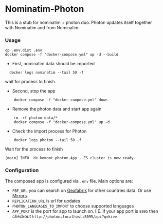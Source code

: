 # Nominatim-Photon

This is a stub for nominatim + photon duo. Photon updates itself together with Nominatim and from Nominatim.

### Usage
```shell 
cp .env.dist .env
docker compose -f "docker-compose.yml" up -d --build
```
- First, nominatim data should be imported
```shell
  docker logs nominatim --tail 50 -f
```
wait for process to finish.

- Second, stop the app
```shell
    docker compose -f "docker-compose.yml" down
```

- Remove the photon data and start app again
```shell
    rm -rf photon-data/*
    docker compose -f "docker-compose.yml" up -d
```

- Check the import process for Photon
```shell
    docker logs photon --tail 50 -f
```

Wait for the process to finish
```
[main] INFO  de.komoot.photon.App - ES cluster is now ready.
```

### Configuration
The composed app is configured via `.env` file. 
Main options are:

- `PBF_URL` you can search on [Geofabrik](https://download.geofabrik.de) for other countries data. Or use [Mirrors](https://wiki.openstreetmap.org/wiki/Planet.osm).
- `REPLICATION_URL` is url for updates
- `PHOTON_LANGUAGES_TO_IMPORT` to choose supported languages
- `APP_PORT` is the port for app to launch on. I.E. if your app port is `8095` then checkout `http://photon.localhost:8095/api?q=kiev`